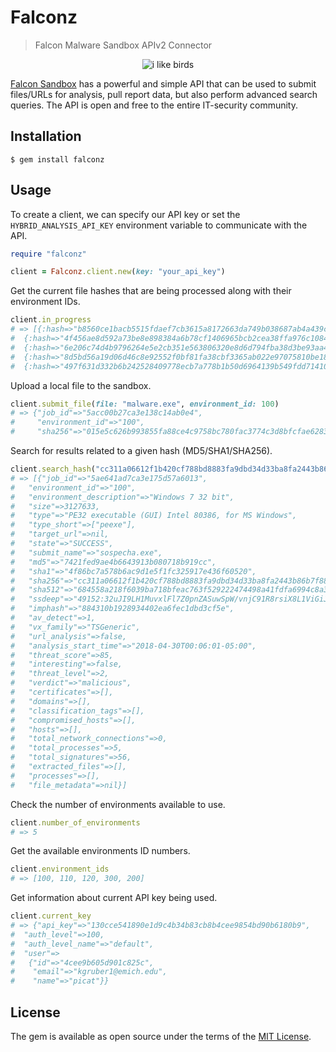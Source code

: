 # Falconz
> Falcon Malware Sandbox APIv2 Connector

<p align="center">
  <img alt="i like birds" src="https://github.com/picatz/falconz/blob/master/falcon.jpg"/>
<p>

[Falcon Sandbox](https://www.hybrid-analysis.com/docs/api/v2) has a powerful and simple API that can be used to submit files/URLs for analysis, pull report data, but also perform advanced search queries. The API is open and free to the entire IT-security community.

## Installation

    $ gem install falconz

## Usage

To create a client, we can specify our API key or set the `HYBRID_ANALYSIS_API_KEY` environment variable to communicate with the API.

```ruby
require "falconz"

client = Falconz.client.new(key: "your_api_key") 
```

Get the current file hashes that are being processed along with their environment IDs.
```ruby
client.in_progress
# => [{:hash=>"b8560ce1bacb5515fdaef7cb3615a8172663da749b038687ab4a439cbf64f23b", :environment=>"100"},
#  {:hash=>"4f456ae8d592a73be8e898384a6b78cf1406965bcb2cea38ffa976c1084acb74", :environment=>"120"},
#  {:hash=>"6e206c74d4b9796264e5e2cb351e563806320e8d6d794fba38d3be93aa4b1bb5", :environment=>"100"},
#  {:hash=>"8d5bd56a19d06d46c8e92552f0bf81fa38cbf3365ab022e97075810be18000d9", :environment=>"120"},
#  {:hash=>"497f631d332b6b242528409778ecb7a778b1b50d6964139b549fdd71410381bc", :environment=>"120"}]
```

Upload a local file to the sandbox.
```ruby
client.submit_file(file: "malware.exe", environment_id: 100)
# => {"job_id"=>"5acc00b27ca3e138c14ab0e4",
#     "environment_id"=>"100",
#     "sha256"=>"015e5c626b993855fa88ce4c9758bc780fac3774c3d8bfcfae62833affc31e00"}
```

Search for results related to a given hash (MD5/SHA1/SHA256).
```ruby
client.search_hash("cc311a06612f1b420cf788bd8883fa9dbd34d33ba8fa2443b86b7f88c7a75c2c")
# => [{"job_id"=>"5ae641ad7ca3e175d57a6013",
#   "environment_id"=>"100",
#   "environment_description"=>"Windows 7 32 bit",
#   "size"=>3127633,
#   "type"=>"PE32 executable (GUI) Intel 80386, for MS Windows",
#   "type_short"=>["peexe"],
#   "target_url"=>nil,
#   "state"=>"SUCCESS",
#   "submit_name"=>"sospecha.exe",
#   "md5"=>"7421fed9ae4b6643913b080718b919cc",
#   "sha1"=>"4f86bc7a578b6ac9d1e5f1fc325917e436f60520",
#   "sha256"=>"cc311a06612f1b420cf788bd8883fa9dbd34d33ba8fa2443b86b7f88c7a75c2c",
#   "sha512"=>"684558a218f6039ba718bfeac763f529222474498a41fdfa6994c8a3955b2686c07fd053d1afab73b2403b9f98fd3cf7112faec220c1b12b574c6a7fea828a8b",
#   "ssdeep"=>"49152:32uJI9LH1MuvxlFl7Z0pnZASuwSpW/vnjC91R8rsiX8L1ViGiJJLQRRtaU:muwLH6oF0pZAS6W/vWzRo8iGi2RtaU",
#   "imphash"=>"884310b1928934402ea6fec1dbd3cf5e",
#   "av_detect"=>1,
#   "vx_family"=>"TSGeneric",
#   "url_analysis"=>false,
#   "analysis_start_time"=>"2018-04-30T00:06:01-05:00",
#   "threat_score"=>85,
#   "interesting"=>false,
#   "threat_level"=>2,
#   "verdict"=>"malicious",
#   "certificates"=>[],
#   "domains"=>[],
#   "classification_tags"=>[],
#   "compromised_hosts"=>[],
#   "hosts"=>[],
#   "total_network_connections"=>0,
#   "total_processes"=>5,
#   "total_signatures"=>56,
#   "extracted_files"=>[],
#   "processes"=>[],
#   "file_metadata"=>nil}]
```

Check the number of environments available to use.
```ruby
client.number_of_environments
# => 5
```

Get the available environments ID numbers.
```ruby
client.environment_ids
# => [100, 110, 120, 300, 200]
```

Get information about current API key being used.
```ruby
client.current_key
# => {"api_key"=>"130cce541890e1d9c4b34b83cb8b4cee9854bd90b6180b9",
#  "auth_level"=>100,
#  "auth_level_name"=>"default",
#  "user"=>
#   {"id"=>"4cee9b605d901c825c",
#    "email"=>"kgruber1@emich.edu",
#    "name"=>"picat"}}
```

## License

The gem is available as open source under the terms of the [MIT License](https://opensource.org/licenses/MIT).
